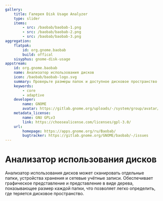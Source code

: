 ```yaml
---
gallery:
    title: Галерея Disk Usage Analyzer
    type: slider
    items:
        - src: /baobab/baobab-1.png
        - src: /baobab/baobab-2.png
        - src: /baobab/baobab-3.png
aggregation:
    flatpak:
        id: org.gnome.baobab
        build: offical
    sisyphus: gnome-disk-usage
appstream:
    id: org.gnome.baobab
    name: Анализатор использования дисков
    icon: /baobab/baobab-logo.svg
    summary: Проверьте размеры папок и доступное дисковое пространство
    keywords:
        - core
        - adaptive
    developer:
        name: GNOME
        avatar: https://gitlab.gnome.org/uploads/-/system/group/avatar/8/gnomelogo.png?width=48
    metadata_license:
        name: GNU GPLv3
        link: https://choosealicense.com/licenses/gpl-3.0/
    url:
        homepage: https://apps.gnome.org/ru/Baobab/
        bugtracker: https://gitlab.gnome.org/GNOME/baobab/-/issues
---
```


# Анализатор использования дисков

Анализатор использования дисков может сканировать отдельные папки, устройства хранения и сетевые учётные записи. Обеспечивает графическое представление и представление в виде дерева, показывающее размер каждой папки, что позволяет легко определить, где теряется дисковое пространство.

<AGWGallery />

<!--@include: @apps/_parts/install/content-repo.md-->
<!--@include: @apps/_parts/install/content-flatpak.md-->
